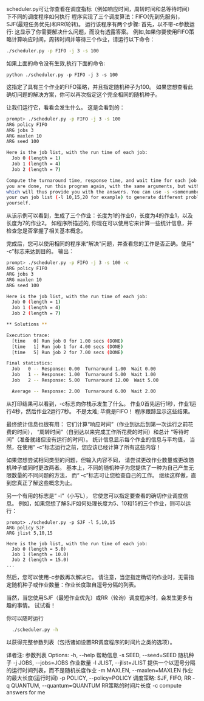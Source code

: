 scheduler.py可让你查看在调度指标（例如响应时间，周转时间和总等待时间）下不同的调度程序如何执行
程序实现了三个调度算法：FIFO(先到先服务)，SJF(最短任务优先)和RR(轮转)。
运行该程序有两个步骤:
首先，以不带-c参数运行: 这显示了你需要解决什么问题，而没有透露答案。
例如,如果你要使用FIFO策略计算响应时间，周转时间并等待三个作业，请运行以下命令：

```bash
./scheduler.py -p FIFO -j 3 -s 100
```

如果上面的命令没有生效,执行下面的命令:
```
python ./scheduler.py -p FIFO -j 3 -s 100
```

这指定了具有三个作业的FIFO策略，并且指定随机种子为100。
如果您想查看此确切问题的解决方案，你可以再次指定这个完全相同的随机种子。

让我们运行它，看看会发生什么。 这是会看到的：
```bash
prompt> ./scheduler.py -p FIFO -j 3 -s 100
ARG policy FIFO
ARG jobs 3
ARG maxlen 10
ARG seed 100

Here is the job list, with the run time of each job: 
  Job 0 (length = 1)
  Job 1 (length = 4)
  Job 2 (length = 7)

Compute the turnaround time, response time, and wait time for each job.  When
you are done, run this program again, with the same arguments, but with -c,
which will thus provide you with the answers. You can use -s <somenumber> or
your own job list (-l 10,15,20 for example) to generate different problems for
yourself.
```

从该示例可以看到，生成了三个作业：长度为1的作业0，长度为4的作业1，以及长度为7的作业2。
如程序所描述的, 你现在可以使用它来计算一些统计信息，并检查您是否掌握了相关基本概念。

完成后，您可以使用相同的程序来“解决”问题，并查看您的工作是否正确。使用“ -c”标志来达到目的。
输出：

```bash
prompt> ./scheduler.py -p FIFO -j 3 -s 100 -c
ARG policy FIFO
ARG jobs 3
ARG maxlen 10
ARG seed 100

Here is the job list, with the run time of each job: 
  Job 0 (length = 1)
  Job 1 (length = 4)
  Job 2 (length = 7)

** Solutions **

Execution trace:
  [time   0] Run job 0 for 1.00 secs (DONE)
  [time   1] Run job 1 for 4.00 secs (DONE)
  [time   5] Run job 2 for 7.00 secs (DONE)

Final statistics:
  Job   0 -- Response: 0.00  Turnaround 1.00  Wait 0.00
  Job   1 -- Response: 1.00  Turnaround 5.00  Wait 1.00
  Job   2 -- Response: 5.00  Turnaround 12.00  Wait 5.00

  Average -- Response: 2.00  Turnaround 6.00  Wait 2.00

```

从打印结果可以看到，-c标志向你栈示发生了什么。 
作业0首先运行1秒，作业1运行4秒，然后作业2运行7秒。
不是太难; 毕竟是FIFO！ 程序跟踪显示这些结果。

最终统计信息也很有用：
它们计算“响应时间”（作业到达后到第一次运行之前花费的时间），
“周转时间”（自到达以来完成工作所花费的时间）和总计 “等待时间”（准备就绪但没有运行的时间）。
统计信息显示每个作业的信息与平均值，
当然，在使用“ -c”标志运行之前，您应该已经计算了所有这些内容！

如果您想尝试相同类型的问题，但输入内容不同，
请尝试更改作业数量或更改随机种子或同时更改两者。 
基本上，不同的随机种子为您提供了一种为自己产生无限数量的不同问题的方法，
而“ -c”标志可让您检查自己的工作。 继续这样做，直到您真正了解这些概念为止。

另一个有用的标志是“ -l”（小写L），
它使您可以指定要查看的确切作业调度信息。 
例如，如果您想了解SJF如何处理长度为5、10和15的三个作业，则可以运行：

```
prompt> ./scheduler.py -p SJF -l 5,10,15
ARG policy SJF
ARG jlist 5,10,15

Here is the job list, with the run time of each job: 
  Job 0 (length = 5.0)
  Job 1 (length = 10.0)
  Job 2 (length = 15.0)
...
```

然后，您可以使用-c参数再次解决它。
请注意，当您指定确切的作业时，无需指定随机种子或作业数量：作业长度取自逗号分隔的列表。

当然，当您使用SJF（最短作业优先）或RR（轮询）调度程序时，会发生更多有趣的事情。 试试看！


你可以随时运行

```bash
  ./scheduler.py -h 
```

以获得完整参数列表（包括诸如设置RR调度程序的时间片之类的选项）。

译者注:
参数列表
Options:
  -h, --help            帮助信息
  -s SEED, --seed=SEED  随机种子
  -j JOBS, --jobs=JOBS  作业数量
  -l JLIST, --jlist=JLIST
                        提供一个以逗号分隔的运行时间列表，而不是随机长度作业
  -m MAXLEN, --maxlen=MAXLEN
                        作业的最大长度(运行时间)
  -p POLICY, --policy=POLICY
                        调度策略: SJF, FIFO, RR
  -q QUANTUM, --quantum=QUANTUM
                        RR策略的时间片长度
  -c                    compute answers for me
